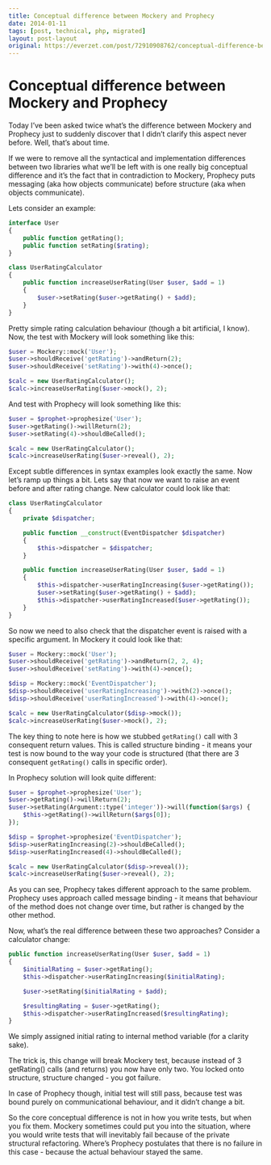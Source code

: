 ```yaml
---
title: Conceptual difference between Mockery and Prophecy
date: 2014-01-11
tags: [post, technical, php, migrated]
layout: post-layout
original: https://everzet.com/post/72910908762/conceptual-difference-between-mockery-and-prophecy
---
```


# Conceptual difference between Mockery and Prophecy

Today I’ve been asked twice what’s the difference between Mockery and Prophecy just to suddenly
discover that I didn’t clarify this aspect never before. Well, that’s about time.

If we were to remove all the syntactical and implementation differences between two libraries what
we’ll be left with is one really big conceptual difference and it’s the fact that in contradiction
to Mockery, Prophecy puts messaging (aka how objects communicate) before structure (aka when
objects communicate).

Lets consider an example:

```php
interface User
{
    public function getRating();
    public function setRating($rating);
}

class UserRatingCalculator
{
    public function increaseUserRating(User $user, $add = 1)
    {
        $user->setRating($user->getRating() + $add);
    }
}
```

Pretty simple rating calculation behaviour (though a bit artificial, I know). Now, the test with
Mockery will look something like this:

```php
$user = Mockery::mock('User');
$user->shouldReceive('getRating')->andReturn(2);
$user->shouldReceive('setRating')->with(4)->once();

$calc = new UserRatingCalculator();
$calc->increaseUserRating($user->mock(), 2);
```

And test with Prophecy will look something like this:

```php
$user = $prophet->prophesize('User');
$user->getRating()->willReturn(2);
$user->setRating(4)->shouldBeCalled();

$calc = new UserRatingCalculator();
$calc->increaseUserRating($user->reveal(), 2);
```

Except subtle differences in syntax examples look exactly the same. Now let’s ramp up things a
bit. Lets say that now we want to raise an event before and after rating change. New calculator
could look like that:

```php
class UserRatingCalculator
{
    private $dispatcher;

    public function __construct(EventDispatcher $dispatcher)
    {
        $this->dispatcher = $dispatcher;
    }

    public function increaseUserRating(User $user, $add = 1)
    {
        $this->dispatcher->userRatingIncreasing($user->getRating());
        $user->setRating($user->getRating() + $add);
        $this->dispatcher->userRatingIncreased($user->getRating());
    }
}
```

So now we need to also check that the dispatcher event is raised with a specific argument. In
Mockery it could look like that:

```php
$user = Mockery::mock('User');
$user->shouldReceive('getRating')->andReturn(2, 2, 4);
$user->shouldReceive('setRating')->with(4)->once();

$disp = Mockery::mock('EventDispatcher');
$disp->shouldReceive('userRatingIncreasing')->with(2)->once();
$disp->shouldReceive('userRatingIncreased')->with(4)->once();

$calc = new UserRatingCalculator($disp->mock());
$calc->increaseUserRating($user->mock(), 2);
```

The key thing to note here is how we stubbed `getRating()` call with 3 consequent return values.
This is called structure binding - it means your test is now bound to the way your code is
structured (that there are 3 consequent `getRating()` calls in specific order).

In Prophecy solution will look quite different:

```php
$user = $prophet->prophesize('User');
$user->getRating()->willReturn(2);
$user->setRating(Argument::type('integer'))->will(function($args) {
    $this->getRating()->willReturn($args[0]);
});

$disp = $prophet->prophesize('EventDispatcher');
$disp->userRatingIncreasing(2)->shouldBeCalled();
$disp->userRatingIncreased(4)->shouldBeCalled();

$calc = new UserRatingCalculator($disp->reveal());
$calc->increaseUserRating($user->reveal(), 2);
```

As you can see, Prophecy takes different approach to the same problem. Prophecy uses approach
called message binding - it means that behaviour of the method does not change over time, but
rather is changed by the other method.

Now, what’s the real difference between these two approaches? Consider a calculator change:

```php
public function increaseUserRating(User $user, $add = 1)
{
    $initialRating = $user->getRating();
    $this->dispatcher->userRatingIncreasing($initialRating);

    $user->setRating($initialRating + $add);

    $resultingRating = $user->getRating();
    $this->dispatcher->userRatingIncreased($resultingRating);
}
```

We simply assigned initial rating to internal method variable (for a clarity sake).

The trick is, this change will break Mockery test, because instead of 3 getRating() calls (and
returns) you now have only two. You locked onto structure, structure changed - you got failure.

In case of Prophecy though, initial test will still pass, because test was bound purely on
communicational behaviour, and it didn’t change a bit.

So the core conceptual difference is not in how you write tests, but when you fix them. Mockery
sometimes could put you into the situation, where you would write tests that will inevitably fail
because of the private structural refactoring. Where’s Prophecy postulates that there is no
failure in this case - because the actual behaviour stayed the same.

